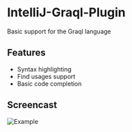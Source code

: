 # IntelliJ-Graql-Plugin
Basic support for the Graql language

## Features
- Syntax highlighting
- Find usages support
- Basic code completion

## Screencast
![Example](https://i.imgur.com/45bS8au.gif)
